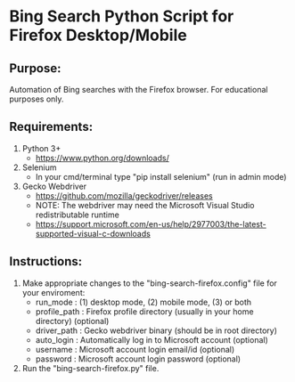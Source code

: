 # Bing Search Python Script for Firefox Desktop/Mobile

## Purpose:
Automation of Bing searches with the Firefox browser. For educational purposes only.

## Requirements:
1. Python 3+
    * https://www.python.org/downloads/
2. Selenium
    * In your cmd/terminal type "pip install selenium" (run in admin mode)
3. Gecko Webdriver
    * https://github.com/mozilla/geckodriver/releases
    * NOTE: The webdriver may need the Microsoft Visual Studio redistributable runtime
    * https://support.microsoft.com/en-us/help/2977003/the-latest-supported-visual-c-downloads
    
## Instructions:
1. Make appropriate changes to the "bing-search-firefox.config" file for your enviroment:
    * run_mode : (1) desktop mode, (2) mobile mode, (3) or both
    * profile_path : Firefox profile directory (usually in your home directory) (optional)
    * driver_path : Gecko webdriver binary (should be in root directory)
    * auto_login : Automatically log in to Microsoft account (optional)
    * username : Microsoft account login email/id (optional)
    * password : Microsoft account login password (optional)
2. Run the "bing-search-firefox.py" file.